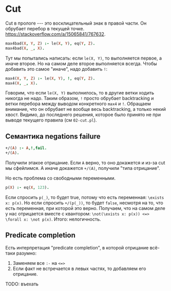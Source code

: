 # Cut
Cut в прологе --- это восклицательный знак в правой части.
Он обрубает перебор в текущей точке.
https://stackoverflow.com/a/15065841/767632.

```prolog
max4bad(X, Y, Z) :- le(X, Y), eq(Y, Z).
max4bad(X, _, X).
```

Тут мы попытались написать: если `le(X, Y)`, то выполняется первое, а иначе второе.
Но на самом деле второе выполняется всегда.
Чтобы добавить это самое "иначе", надо добавить `!`:

```prolog
max4(X, Y, Z) :- le(X, Y), !, eq(Y, Z).
max4(X, _, X).
```

Говорим, что если `le(X, Y)` выполнилось, то в другие ветки ходить никогда не надо.
Таким образом, `!` просто обрубает backtracking и ветки перебора между выводом конкретного `max4` и `!`.
Обращаем внимание, что он обрубает не вообще весь backtracking, а только некий хвост.
Видимо, до последнего решения, которое было принято не при выводе текущего правила (см `02-cut.pl`).

## Семантика negations failure
```prolog
+/(A) :- A,!,fail.
+/(A).
```

Получили этакое отрицание. Если `A` верно, то оно докажется и из-за cut мы сфейлимся.
А иначе докажется `+/(A)`, получили "типа отрицание".

Но есть проблема со свободными переменными.
```prolog
p(X) :- eq(X, 123).
```
Если спросить `p(_)`, то будет true, потому что есть переменная: `\exists x: p(x)`.
Но если спросить `+/(p(_))`, то будет `false`, несмотря на то, что есть переменная, при которой это верно.
Получаем, что на самом деле у нас отрицается вместе с квантором: `\not(\exists x: p(x)) <=> \forall x: \not p(x)`.
Итого: нелогичность.

## Predicate completion
Есть интерпретация "predicate completion", в которой отрицание всё-таки разумно:
1. Заменяем все `:-` на `<=>`
2. Если факт не встречается в левых частях, то добавляем его отрицание.

TODO: въехать
